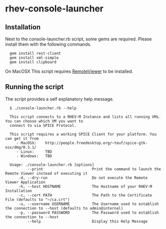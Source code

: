 # rhev-console-launcher

## Installation
Next to the console-launcher.rb script, some gems are required. Please install them with the following commands.

```
  gem install rest-client
  gem install xml-simple
  gem install clipboard
```

On MacOSX This script requires [RemoteViewer](http://people.freedesktop.org/~teuf/spice-gtk-osx/dmg/0.3.1/) to be installed.

## Running the script
The script provides a self explanatory help message.
```
  $ ./console-launcher.rb --help

  This script connects to a RHEV-M Instance and lists all running VMs. You can choose which VM you want to
  connect to via SPICE Protocol.

  This script requires a working SPICE Client for your platform. You can get it from
     - MacOSX:    http://people.freedesktop.org/~teuf/spice-gtk-osx/dmg/0.3.1/
     - Linux:     TBD
     - Windows:   TBD

  Usage: ./console-launcher.rb [options]
          --print                      Print the command to launch the Remote Viewer instead of executing it
      -d, --dry-run                    Do not execute the Remote Viewer Application
      -h, --host HOSTNAME              The Hostname of your RHEV-M Installation
      -c, --cert PATH                  The Path to the Certificate File (defaults to "~/ca.crt")
      -u, --username USERNAME          The Username used to establish the connection to --host (defaults to admin@internal)
      -p, --password PASSWORD          The Password used to establish the connection to --host
          --help                       Display this Help Message
```
                                       